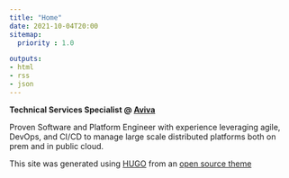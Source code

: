 ```yaml
---
title: "Home"
date: 2021-10-04T20:00
sitemap:
  priority : 1.0

outputs:
- html
- rss
- json
---
```


**Technical Services Specialist @ [Aviva](https://aviva.com)**

Proven Software and Platform Engineer with experience leveraging agile, DevOps, and CI/CD to manage large scale distributed platforms both on prem and in public cloud.

This site was generated using [HUGO](https://gohugo.io/) from an [open source theme](https://github.com/eddiewebb/hugo-resume) 